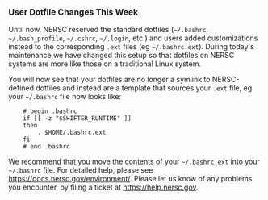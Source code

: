 ### User Dotfile Changes This Week 

Until now, NERSC reserved the standard dotfiles (`~/.bashrc`, `~/.bash_profile`,
`~/.cshrc`, `~/.login`, etc.) and users added customizations instead to the
corresponding `.ext` files (eg `~/.bashrc.ext`). During today's maintenance we 
have changed this setup so that dotfiles on NERSC systems are more like those 
on a traditional Linux system. 

You will now see that your dotfiles are no longer a symlink to NERSC-defined 
dotfiles and instead are a template that sources your `.ext` file, eg your
`~/.bashrc` file now looks like:

```
    # begin .bashrc
    if [[ -z "$SHIFTER_RUNTIME" ]]
    then
        . $HOME/.bashrc.ext
    fi
    # end .bashrc
```

We recommend that you move the contents of your `~/.bashrc.ext` into your
`~/.bashrc` file. For detailed help, please see <https://docs.nersc.gov/environment/>.
Please let us know of any problems you encounter, by filing a ticket at 
<https://help.nersc.gov>.

